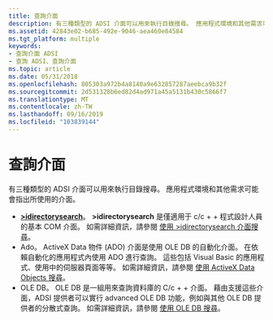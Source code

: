 ```yaml
---
title: 查詢介面
description: 有三種類型的 ADSI 介面可以用來執行目錄搜尋。 應用程式環境和其他需求可能會指出所使用的介面。
ms.assetid: 42843e02-b685-492e-9046-aea460e84584
ms.tgt_platform: multiple
keywords:
- 查詢介面 ADSI
- 查詢 ADSI、查詢介面
ms.topic: article
ms.date: 05/31/2018
ms.openlocfilehash: 805303a972b4a8140a9e632857287aeebca9b32f
ms.sourcegitcommit: 2d531328b6ed82d4ad971a45a5131b430c5866f7
ms.translationtype: MT
ms.contentlocale: zh-TW
ms.lasthandoff: 09/16/2019
ms.locfileid: "103839144"
---
```

# <a name="query-interfaces"></a>查詢介面

有三種類型的 ADSI 介面可以用來執行目錄搜尋。 應用程式環境和其他需求可能會指出所使用的介面。

-   [**>idirectorysearch**](/windows/desktop/api/Iads/nn-iads-idirectorysearch)。 **>idirectorysearch** 是僅適用于 c/c + + 程式設計人員的基本 COM 介面。 如需詳細資訊，請參閱 [使用 >idirectorysearch 介面搜尋](searching-with-idirectorysearch.md)。
-   Ado。 ActiveX Data 物件 (ADO) 介面是使用 OLE DB 的自動化介面。 在依賴自動化的應用程式內使用 ADO 進行查詢。 這些包括 Visual Basic 的應用程式、使用中的伺服器頁面等等。 如需詳細資訊，請參閱 [使用 ActiveX Data Objects 搜尋](searching-with-activex-data-objects-ado.md)。
-   OLE DB。 OLE DB 是一組用來查詢資料庫的 C/c + + 介面。 藉由支援這些介面，ADSI 提供者可以實行 advanced OLE DB 功能，例如與其他 OLE DB 提供者的分散式查詢。 如需詳細資訊，請參閱 [使用 OLE DB 搜尋](searching-with-ole-db.md)。

 

 




